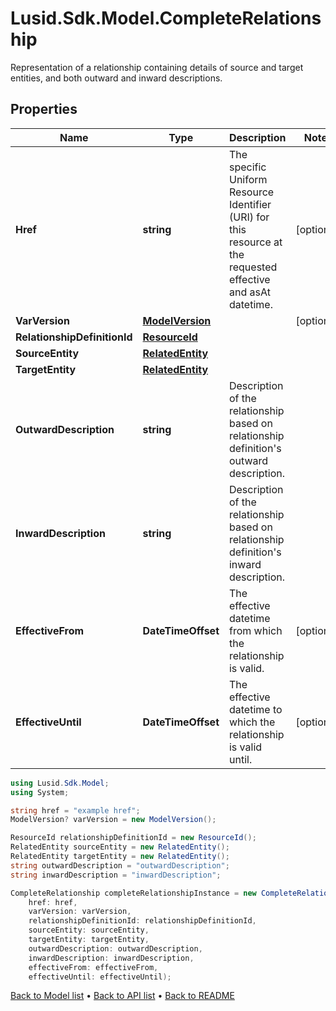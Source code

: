 # Lusid.Sdk.Model.CompleteRelationship
Representation of a relationship containing details of source and target entities, and both outward and inward descriptions.

## Properties

Name | Type | Description | Notes
------------ | ------------- | ------------- | -------------
**Href** | **string** | The specific Uniform Resource Identifier (URI) for this resource at the requested effective and asAt datetime. | [optional] 
**VarVersion** | [**ModelVersion**](ModelVersion.md) |  | [optional] 
**RelationshipDefinitionId** | [**ResourceId**](ResourceId.md) |  | 
**SourceEntity** | [**RelatedEntity**](RelatedEntity.md) |  | 
**TargetEntity** | [**RelatedEntity**](RelatedEntity.md) |  | 
**OutwardDescription** | **string** | Description of the relationship based on relationship definition&#39;s outward description. | 
**InwardDescription** | **string** | Description of the relationship based on relationship definition&#39;s inward description. | 
**EffectiveFrom** | **DateTimeOffset** | The effective datetime from which the relationship is valid. | [optional] 
**EffectiveUntil** | **DateTimeOffset** | The effective datetime to which the relationship is valid until. | [optional] 

```csharp
using Lusid.Sdk.Model;
using System;

string href = "example href";
ModelVersion? varVersion = new ModelVersion();

ResourceId relationshipDefinitionId = new ResourceId();
RelatedEntity sourceEntity = new RelatedEntity();
RelatedEntity targetEntity = new RelatedEntity();
string outwardDescription = "outwardDescription";
string inwardDescription = "inwardDescription";

CompleteRelationship completeRelationshipInstance = new CompleteRelationship(
    href: href,
    varVersion: varVersion,
    relationshipDefinitionId: relationshipDefinitionId,
    sourceEntity: sourceEntity,
    targetEntity: targetEntity,
    outwardDescription: outwardDescription,
    inwardDescription: inwardDescription,
    effectiveFrom: effectiveFrom,
    effectiveUntil: effectiveUntil);
```

[Back to Model list](../README.md#documentation-for-models) &#8226; [Back to API list](../README.md#documentation-for-api-endpoints) &#8226; [Back to README](../README.md)
